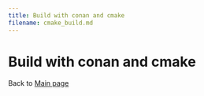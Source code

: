 ```yaml
---
title: Build with conan and cmake
filename: cmake_build.md
---
```


# Build with conan and cmake


Back to [Main page](README.md)
